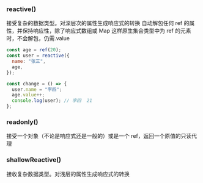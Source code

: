 ### reactive()

接受复杂的数据类型。对深层次的属性生成响应式的转换
自动解包任何 ref 的属性，并保持响应性，除了响应式数组或 Map 这样原生集合类型中为 ref 的元素时，不会解包，仍需.value

```js
const age = ref(20);
const user = reactive({
  name: "张三",
  age,
});

const change = () => {
  user.name = "李四";
  age.value++;
  console.log(user); // 李四  21
};
```

### readonly()

接受一个对象（不论是响应式还是一般的）或是一个 ref，返回一个原值的只读代理

### shallowReactive()

接收复杂数据类型。对浅层的属性生成响应式的转换
